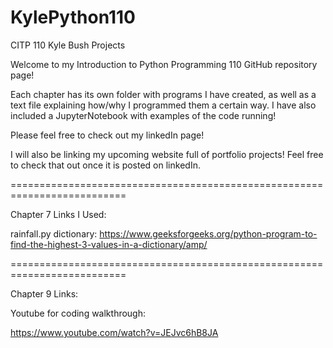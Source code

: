 # KylePython110
CITP 110 Kyle Bush Projects 


Welcome to my Introduction to Python Programming 110 GitHub repository page!

Each chapter has its own folder with programs I have created, as well as a text file explaining how/why I 
programmed them a certain way. I have also included a JupyterNotebook with examples of the code running!

Please feel free to check out my linkedIn page!

I will also be linking my upcoming website full of portfolio projects! Feel free to check that out once
it is posted on linkedIn.


==========================================================================


Chapter 7 Links I Used:

rainfall.py dictionary: https://www.geeksforgeeks.org/python-program-to-find-the-highest-3-values-in-a-dictionary/amp/ 

==========================================================================

Chapter 9 Links:

Youtube for coding walkthrough:

https://www.youtube.com/watch?v=JEJvc6hB8JA

